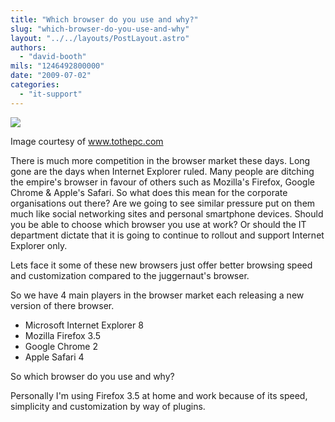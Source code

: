 ```yaml
---
title: "Which browser do you use and why?"
slug: "which-browser-do-you-use-and-why"
layout: "../../layouts/PostLayout.astro"
authors: 
  - "david-booth"
mils: "1246492800000"
date: "2009-07-02"
categories: 
  - "it-support"
---
```


<img src="/images/web-browser-icons-1117.jpg" >

Image courtesy of www.tothepc.com

There is much more competition in the browser market these days. Long gone are the days when Internet Explorer ruled. Many people are ditching the empire's browser in favour of others such as Mozilla's Firefox, Google Chrome & Apple's Safari. So what does this mean for the corporate organisations out there? Are we going to see similar pressure put on them much like social networking sites and personal smartphone devices. Should you be able to choose which browser you use at work? Or should the IT department dictate that it is going to continue to rollout and support Internet Explorer only.

Lets face it some of these new browsers just offer better browsing speed and customization compared to the juggernaut's browser.

So we have 4 main players in the browser market each releasing a new version of there browser.

- Microsoft Internet Explorer 8
- Mozilla Firefox 3.5
- Google Chrome 2
- Apple Safari 4

So which browser do you use and why?

Personally I'm using Firefox 3.5 at home and work because of its speed, simplicity and customization by way of plugins.
